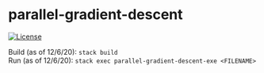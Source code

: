 # parallel-gradient-descent

[![License](https://img.shields.io/badge/License-BSD%203--Clause-blue.svg)](https://opensource.org/licenses/BSD-3-Clause)

Build (as of 12/6/20): `stack build `   
Run (as of 12/6/20): `stack exec parallel-gradient-descent-exe <FILENAME>`
